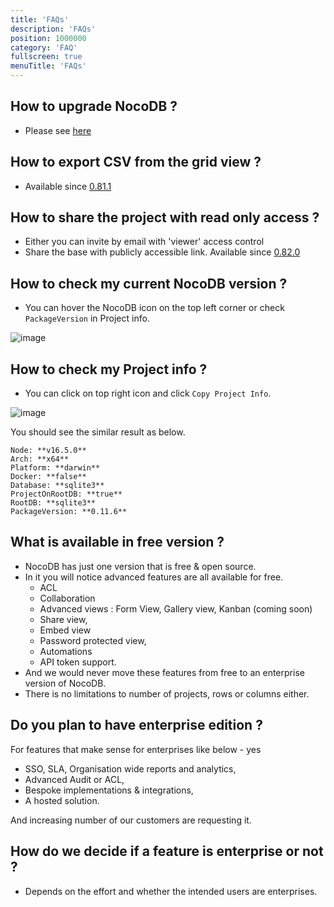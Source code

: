 ```yaml
---
title: 'FAQs'
description: 'FAQs'
position: 1000000
category: 'FAQ'
fullscreen: true
menuTitle: 'FAQs'
---
```


<announcement></announcement>

## How to upgrade NocoDB ?
- Please see [here](https://docs.nocodb.com/getting-started/upgrading) 

## How to export CSV from the grid view ?
- Available since [0.81.1](https://github.com/nocodb/nocodb/releases/tag/0.81.1)

## How to share the project with read only access ?
- Either you can invite by email with 'viewer' access control
- Share the base with publicly accessible link. Available since [0.82.0](https://github.com/nocodb/nocodb/releases/tag/0.82.0) 

## How to check my current NocoDB version ? 
- You can hover the NocoDB icon on the top left corner or check ``PackageVersion`` in Project info.

![image](https://user-images.githubusercontent.com/35857179/127765903-3ae876ad-6b46-4520-9d11-679b80eb7b08.png)

## How to check my Project info ?
- You can click on top right icon and click ``Copy Project Info``.

![image](https://user-images.githubusercontent.com/35857179/127765860-968b0c64-f08d-4674-9ecc-4d5c5a00428b.png)

You should see the similar result as below.
```
Node: **v16.5.0**
Arch: **x64**
Platform: **darwin**
Docker: **false**
Database: **sqlite3**
ProjectOnRootDB: **true**
RootDB: **sqlite3**
PackageVersion: **0.11.6**
```

## What is available in free version ?
- NocoDB has just one version that is free & open source.
- In it you will notice advanced features are all available for free.
    - ACL
    - Collaboration
    - Advanced views : Form View, Gallery view, Kanban (coming soon)
    - Share view, 
    - Embed view 
    - Password protected view,
    - Automations
    - API token support.    
- And we would never move these features from free to an enterprise version of NocoDB.
- There is no limitations to number of projects, rows or columns either.

 
## Do you plan to have enterprise edition ?
For features that make sense for enterprises like below - yes 
- SSO, SLA, Organisation wide reports and analytics, 
- Advanced Audit or ACL,  
- Bespoke implementations & integrations,
- A hosted solution.
   
And increasing number of our customers are requesting it.  

## How do we decide if a feature is enterprise or not ?
- Depends on the effort and whether the intended users are enterprises.
 
